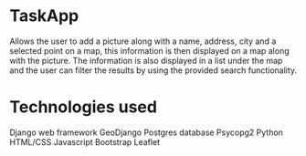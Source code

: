 # TaskApp
Allows the user to add a picture along with a name, address, city and a selected point on a map, this information is then displayed on a map along with the picture. The information is also displayed in a list under the map and the user can filter the results by using the provided search functionality.


# Technologies used
Django web framework
GeoDjango
Postgres database
Psycopg2
Python
HTML/CSS
Javascript
Bootstrap
Leaflet


